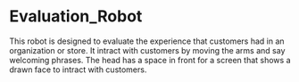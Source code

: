 # Evaluation_Robot
This robot is designed to evaluate the experience that customers had in an organization or store.
It intract with customers by moving the arms and say welcoming phrases.
The head has a space in front for a screen that shows a drawn face to intract with customers.
